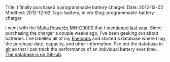 Title: I finally purchased a programmable battery charger.
Date: 2012-12-02
Modified: 2012-12-02
Tags: battery, micro
Slug: programmable-battery-charger

I went with the [Maha PowerEx MH-C9000](http://www.amazon.com/dp/B000NLUSLM) that I [mentioned last year](/2011/09/sanyo-eneloop-rechargeable-batteries/). Since purchasing the charger a couple weeks ago, I've been geeking out about batteries. I've labelled all of my [Eneloops](http://www.eneloop.info/) and started a database where I log the purchase date, capacity, and other information. I've put the database in [git](http://git-scm.com/) so that I can track the performance of an individual battery over time. [The database is on GitHub](https://github.com/pigmonkey/battery).
